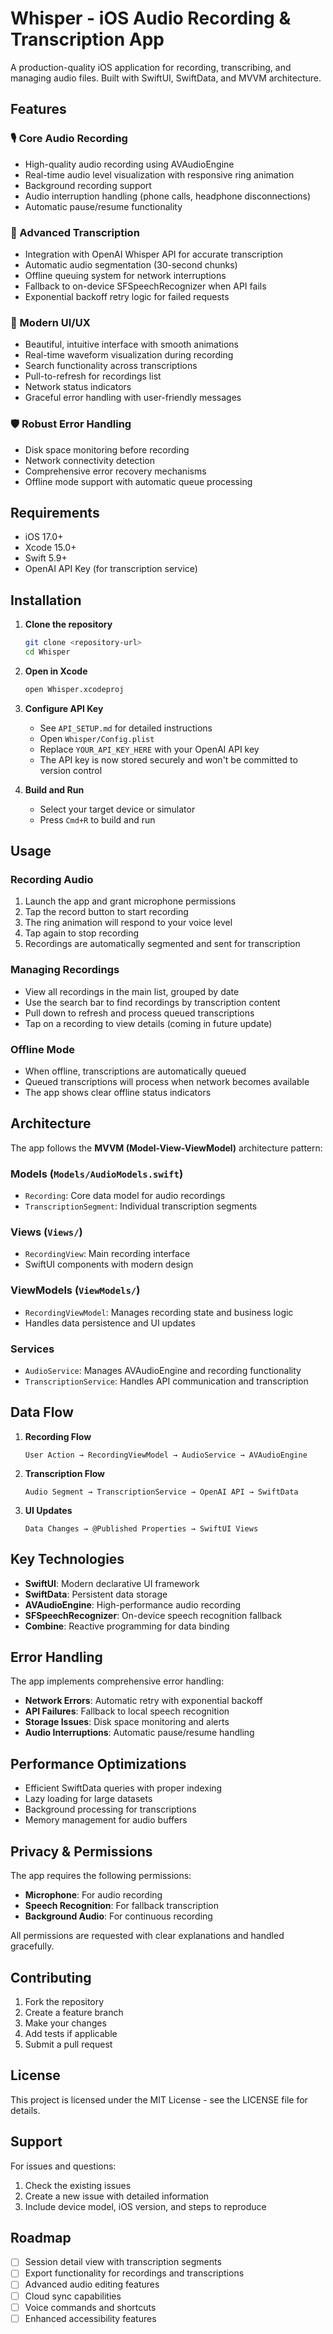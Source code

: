 # Whisper - iOS Audio Recording & Transcription App

A production-quality iOS application for recording, transcribing, and managing audio files. Built with SwiftUI, SwiftData, and MVVM architecture.

## Features

### 🎙️ Core Audio Recording
- High-quality audio recording using AVAudioEngine
- Real-time audio level visualization with responsive ring animation
- Background recording support
- Audio interruption handling (phone calls, headphone disconnections)
- Automatic pause/resume functionality

### 🔄 Advanced Transcription
- Integration with OpenAI Whisper API for accurate transcription
- Automatic audio segmentation (30-second chunks)
- Offline queuing system for network interruptions
- Fallback to on-device SFSpeechRecognizer when API fails
- Exponential backoff retry logic for failed requests

### 📱 Modern UI/UX
- Beautiful, intuitive interface with smooth animations
- Real-time waveform visualization during recording
- Search functionality across transcriptions
- Pull-to-refresh for recordings list
- Network status indicators
- Graceful error handling with user-friendly messages

### 🛡️ Robust Error Handling
- Disk space monitoring before recording
- Network connectivity detection
- Comprehensive error recovery mechanisms
- Offline mode support with automatic queue processing

## Requirements

- iOS 17.0+
- Xcode 15.0+
- Swift 5.9+
- OpenAI API Key (for transcription service)

## Installation

1. **Clone the repository**
   ```bash
   git clone <repository-url>
   cd Whisper
   ```

2. **Open in Xcode**
   ```bash
   open Whisper.xcodeproj
   ```

3. **Configure API Key**
   - See `API_SETUP.md` for detailed instructions
   - Open `Whisper/Config.plist`
   - Replace `YOUR_API_KEY_HERE` with your OpenAI API key
   - The API key is now stored securely and won't be committed to version control

4. **Build and Run**
   - Select your target device or simulator
   - Press `Cmd+R` to build and run

## Usage

### Recording Audio
1. Launch the app and grant microphone permissions
2. Tap the record button to start recording
3. The ring animation will respond to your voice level
4. Tap again to stop recording
5. Recordings are automatically segmented and sent for transcription

### Managing Recordings
- View all recordings in the main list, grouped by date
- Use the search bar to find recordings by transcription content
- Pull down to refresh and process queued transcriptions
- Tap on a recording to view details (coming in future update)

### Offline Mode
- When offline, transcriptions are automatically queued
- Queued transcriptions will process when network becomes available
- The app shows clear offline status indicators

## Architecture

The app follows the **MVVM (Model-View-ViewModel)** architecture pattern:

### Models (`Models/AudioModels.swift`)
- `Recording`: Core data model for audio recordings
- `TranscriptionSegment`: Individual transcription segments

### Views (`Views/`)
- `RecordingView`: Main recording interface
- SwiftUI components with modern design

### ViewModels (`ViewModels/`)
- `RecordingViewModel`: Manages recording state and business logic
- Handles data persistence and UI updates

### Services
- `AudioService`: Manages AVAudioEngine and recording functionality
- `TranscriptionService`: Handles API communication and transcription

## Data Flow

1. **Recording Flow**
   ```
   User Action → RecordingViewModel → AudioService → AVAudioEngine
   ```

2. **Transcription Flow**
   ```
   Audio Segment → TranscriptionService → OpenAI API → SwiftData
   ```

3. **UI Updates**
   ```
   Data Changes → @Published Properties → SwiftUI Views
   ```

## Key Technologies

- **SwiftUI**: Modern declarative UI framework
- **SwiftData**: Persistent data storage
- **AVAudioEngine**: High-performance audio recording
- **SFSpeechRecognizer**: On-device speech recognition fallback
- **Combine**: Reactive programming for data binding

## Error Handling

The app implements comprehensive error handling:

- **Network Errors**: Automatic retry with exponential backoff
- **API Failures**: Fallback to local speech recognition
- **Storage Issues**: Disk space monitoring and alerts
- **Audio Interruptions**: Automatic pause/resume handling

## Performance Optimizations

- Efficient SwiftData queries with proper indexing
- Lazy loading for large datasets
- Background processing for transcriptions
- Memory management for audio buffers

## Privacy & Permissions

The app requires the following permissions:
- **Microphone**: For audio recording
- **Speech Recognition**: For fallback transcription
- **Background Audio**: For continuous recording

All permissions are requested with clear explanations and handled gracefully.

## Contributing

1. Fork the repository
2. Create a feature branch
3. Make your changes
4. Add tests if applicable
5. Submit a pull request

## License

This project is licensed under the MIT License - see the LICENSE file for details.

## Support

For issues and questions:
1. Check the existing issues
2. Create a new issue with detailed information
3. Include device model, iOS version, and steps to reproduce

## Roadmap

- [ ] Session detail view with transcription segments
- [ ] Export functionality for recordings and transcriptions
- [ ] Advanced audio editing features
- [ ] Cloud sync capabilities
- [ ] Voice commands and shortcuts
- [ ] Enhanced accessibility features 